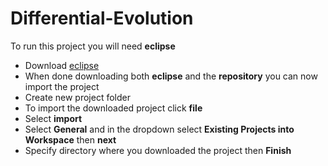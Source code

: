 # Differential-Evolution
To run this project you will need **eclipse**

- Download [eclipse](https://www.eclipse.org/downloads/)
- When done downloading both **eclipse** and the **repository** you can now import the project
- Create new project folder
- To import the downloaded project click **file**
- Select **import**
- Select **General** and in the dropdown select **Existing Projects into Workspace** then **next**
- Specify directory where you downloaded the project then **Finish**
